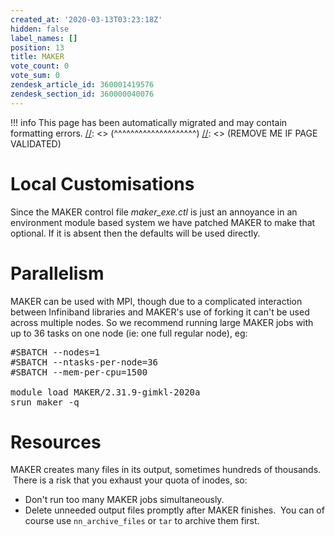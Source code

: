 ```yaml
---
created_at: '2020-03-13T03:23:18Z'
hidden: false
label_names: []
position: 13
title: MAKER
vote_count: 0
vote_sum: 0
zendesk_article_id: 360001419576
zendesk_section_id: 360000040076
---
```



[//]: <> (REMOVE ME IF PAGE VALIDATED)
[//]: <> (vvvvvvvvvvvvvvvvvvvv)
!!! info
    This page has been automatically migrated and may contain formatting errors.
[//]: <> (^^^^^^^^^^^^^^^^^^^^)
[//]: <> (REMOVE ME IF PAGE VALIDATED)
<h1 dir="auto">Local Customisations</h1>
<p dir="auto">Since the MAKER control file <em>maker_exe.ctl</em> is just an annoyance in an environment module based system we have patched MAKER to make that optional. If it is absent then the defaults will be used directly. </p>
<h1 dir="auto">Parallelism</h1>
<p>MAKER can be used with MPI, though due to a complicated interaction between Infiniband libraries and MAKER's use of forking it can't be used across multiple nodes. So we recommend running large MAKER jobs with up to 36 tasks on one node (ie: one full regular node), eg:</p>
<pre>#SBATCH --nodes=1<br>#SBATCH --ntasks-per-node=36<br>#SBATCH --mem-per-cpu=1500<br><br>module load MAKER/2.31.9-gimkl-2020a<br>srun maker -q</pre>
<h1>Resources</h1>
<p>MAKER creates many files in its output, sometimes hundreds of thousands.  There is a risk that you exhaust your quota of inodes, so:</p>
<ul>
<li>Don't run too many MAKER jobs simultaneously.</li>
<li>Delete unneeded output files promptly after MAKER finishes.  You can of course use <code>nn_archive_files</code> or <code>tar</code> to archive them first.</li>
</ul>
<p dir="auto"> </p>